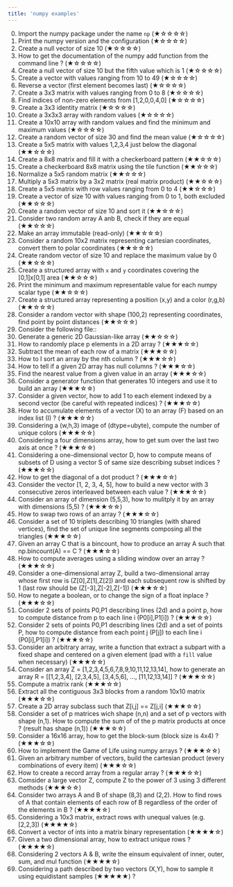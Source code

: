 ```yaml
---
title: 'numpy examples'
---
```


0. Import the numpy package under the name ``np`` (★☆☆☆☆)
1. Print the numpy version and the configuration (★☆☆☆☆)
2. Create a null vector of size 10 (★☆☆☆☆)
3. How to get the documentation of the numpy add function from the command line ? (★☆☆☆☆)
4. Create a null vector of size 10 but the fifth value which is 1 (★☆☆☆☆)
5. Create a vector with values ranging from 10 to 49 (★☆☆☆☆)
6. Reverse a vector (first element becomes last) (★☆☆☆☆)
7. Create a 3x3 matrix with values ranging from 0 to 8 (★☆☆☆☆)
8. Find indices of non-zero elements from [1,2,0,0,4,0] (★☆☆☆☆)
9. Create a 3x3 identity matrix (★☆☆☆☆)
10. Create a 3x3x3 array with random values (★☆☆☆☆)
11. Create a 10x10 array with random values and find the minimum and maximum values (★☆☆☆☆)
12. Create a random vector of size 30 and find the mean value  (★☆☆☆☆)
13. Create a 5x5 matrix with values 1,2,3,4 just below the diagonal (★★☆☆☆)
14. Create a 8x8 matrix and fill it with a checkerboard pattern (★★☆☆☆)
15. Create a checkerboard 8x8 matrix using the tile function (★★☆☆☆)
16. Normalize a 5x5 random matrix (★★☆☆☆)
17. Multiply a 5x3 matrix by a 3x2 matrix (real matrix product) (★★☆☆☆)
18. Create a 5x5 matrix with row values ranging from 0 to 4 (★★☆☆☆)
19. Create a vector of size 10 with values ranging from 0 to 1, both excluded (★★☆☆☆)
20. Create a random vector of size 10 and sort it  (★★☆☆☆)
21. Consider two random array A anb B, check if they are equal  (★★☆☆☆)
22. Make an array immutable (read-only) (★★☆☆☆)
23. Consider a random 10x2 matrix representing cartesian coordinates, convert them to polar coordinates (★★☆☆☆)
24. Create random vector of size 10 and replace the maximum value by 0 (★★☆☆☆)
25. Create a structured array with ``x`` and ``y`` coordinates covering the [0,1]x[0,1] area (★★☆☆☆)
26. Print the minimum and maximum representable value for each numpy scalar type (★★☆☆☆)
27. Create a structured array representing a position (x,y) and a color (r,g,b) (★★☆☆☆)
28. Consider a random vector with shape (100,2) representing coordinates, find point by point distances (★★☆☆☆)
29. Consider the following file::
30. Generate a generic 2D Gaussian-like array (★★☆☆☆)
31. How to randomly place p elements in a 2D array ? (★★★☆☆)
32. Subtract the mean of each row of a matrix (★★★☆☆)
33. How to I sort an array by the nth column ? (★★★☆☆)
34. How to tell if a given 2D array has null columns ? (★★★☆☆)
35. Find the nearest value from a given value in an array (★★★☆☆)
36. Consider a generator function that generates 10 integers and use it to build an array (★★★☆☆)
37. Consider a given vector, how to add 1 to each element indexed by a second vector (be careful with repeated indices) ? (★★★☆☆)
38. How to accumulate elements of a vector (X) to an array (F) based on an index list (I) ? (★★★☆☆)
39. Considering a (w,h,3) image of (dtype=ubyte), compute the number of unique colors (★★★☆☆)
40. Considering a four dimensions array, how to get sum over the last two axis at once ? (★★★☆☆)
41. Considering a one-dimensional vector D, how to compute means of subsets of D using a vector S of same size describing subset indices ? (★★★☆☆)
42. How to get the diagonal of a dot product ? (★★★☆☆)
43. Consider the vector [1, 2, 3, 4, 5], how to build a new vector with 3 consecutive zeros interleaved between each value ?  (★★★☆☆)
44. Consider an array of dimension (5,5,3), how to mulitply it by an array with dimensions (5,5) ?  (★★★☆☆)
45. How to swap two rows of an array ? (★★★☆☆)
46. Consider a set of 10 triplets describing 10 triangles (with shared vertices), find the set of unique line segments composing all the triangles (★★★☆☆)
47. Given an array C that is a bincount, how to produce an array A such that np.bincount(A) == C ?  (★★★☆☆)
48. How to compute averages using a sliding window over an array ? (★★★☆☆)
49. Consider a one-dimensional array Z, build a two-dimensional array whose first row is (Z[0],Z[1],Z[2]) and each subsequent row is shifted by 1 (last row should be (Z[-3],Z[-2],Z[-1]) (★★★☆☆)
50. How to negate a boolean, or to change the sign of a float inplace ? (★★★☆☆)
51. Consider 2 sets of points P0,P1 describing lines (2d) and a point p, how to compute distance from p to each line i (P0[i],P1[i]) ? (★★★☆☆)
52. Consider 2 sets of points P0,P1 describing lines (2d) and a set of points P, how to compute distance from each point j (P[j]) to each line i (P0[i],P1[i]) ? (★★★☆☆)
53. Consider an arbitrary array, write a function that extract a subpart with a fixed shape and centered on a given element (pad with a ``fill`` value when necessary)  (★★★☆☆)
54. Consider an array Z = [1,2,3,4,5,6,7,8,9,10,11,12,13,14], how to generate an array R = [[1,2,3,4], [2,3,4,5], [3,4,5,6], ..., [11,12,13,14]] ? (★★★☆☆)
55. Compute a matrix rank (★★★☆☆)
56. Extract all the contiguous 3x3 blocks from a random 10x10 matrix (★★★☆☆)
57. Create a 2D array subclass such that Z[i,j] == Z[j,i] (★★★☆☆)
58. Consider a set of p matrices wich shape (n,n) and a set of p vectors with shape (n,1). How to compute the sum of of the p matrix products at once ? (result has shape (n,1)) (★★★☆☆)
59. Consider a 16x16 array, how to get the block-sum (block size is 4x4) ? (★★★☆☆)
60. How to implement the Game of Life using numpy arrays ? (★★★☆☆)
61. Given an arbitrary number of vectors, build the cartesian product (every combinations of every item) (★★★☆☆)
62. How to create a record array from a regular array ? (★★★☆☆)
63. Comsider a large vector Z, compute Z to the power of 3 using 3 different methods (★★★☆☆)
64. Consider two arrays A and B of shape (8,3) and (2,2). How to find rows of A that contain elements of each row of B regardless of the order of the elements in B ? (★★★★☆)
65. Considering a 10x3 matrix, extract rows with unequal values (e.g. [2,2,3]) (★★★★☆)
66. Convert a vector of ints into a matrix binary representation (★★★★☆)
67. Given a two dimensional array, how to extract unique rows ? (★★★★☆)
68. Considering 2 vectors A & B, write the einsum equivalent of inner, outer, sum, and mul function (★★★★☆)
69. Considering a path described by two vectors (X,Y), how to sample it using equidistant samples (★★★★★) ?
